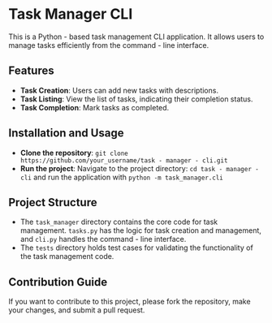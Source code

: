 # Task Manager CLI
This is a Python - based task management CLI application. It allows users to manage tasks efficiently from the command - line interface.

## Features
- **Task Creation**: Users can add new tasks with descriptions.
- **Task Listing**: View the list of tasks, indicating their completion status.
- **Task Completion**: Mark tasks as completed.

## Installation and Usage
- **Clone the repository**: `git clone https://github.com/your_username/task - manager - cli.git`
- **Run the project**: Navigate to the project directory: `cd task - manager - cli` and run the application with `python -m task_manager.cli`

## Project Structure
- The `task_manager` directory contains the core code for task management. `tasks.py` has the logic for task creation and management, and `cli.py` handles the command - line interface.
- The `tests` directory holds test cases for validating the functionality of the task management code.

## Contribution Guide
If you want to contribute to this project, please fork the repository, make your changes, and submit a pull request.
